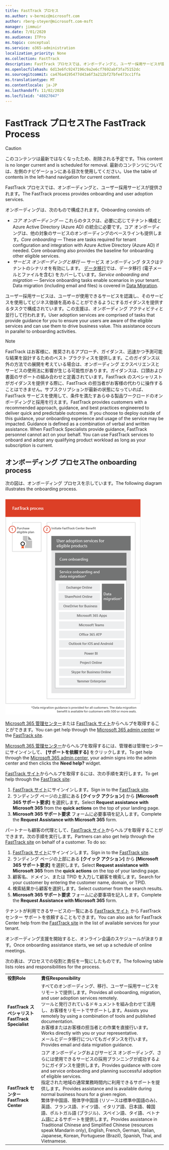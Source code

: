 ```yaml
---
title: FastTrack プロセス
ms.author: v-bermic@microsoft.com
author: rberg-steyer@microsoft.com-msft
manager: jimmuir
ms.date: 7/01/2020
ms.audience: ITPro
ms.topic: conceptual
ms.service: o365-administration
localization_priority: None
ms.collection: FastTrack
description: FastTrack プロセスでは、オンボーディングと、ユーザー採用サービスが提供されます。
ms.openlocfilehash: 6d13e6fc9247196c9a2e6cf7692abf3fa75152dc
ms.sourcegitcommit: ca476a4195477d43a6f3a212bf27bfe473cc1ffa
ms.translationtype: MT
ms.contentlocale: ja-JP
ms.lasthandoff: 11/02/2020
ms.locfileid: "48827047"
---
```

# <a name="the-fasttrack-process"></a><span data-ttu-id="84fc2-103">FastTrack プロセス</span><span class="sxs-lookup"><span data-stu-id="84fc2-103">The FastTrack Process</span></span>

> [!CAUTION]
> <span data-ttu-id="84fc2-104">このコンテンツは最新ではなくなったため、削除される予定です。</span><span class="sxs-lookup"><span data-stu-id="84fc2-104">This content is no longer current and is scheduled for removal.</span></span> <span data-ttu-id="84fc2-105">最新のコンテンツについては、左側のナビゲーションにある目次を使用してください。</span><span class="sxs-lookup"><span data-stu-id="84fc2-105">Use the table of contents in the left-hand navigation for current content.</span></span>

<span data-ttu-id="84fc2-106">FastTrack プロセスでは、オンボーディングと、ユーザー採用サービスが提供されます。</span><span class="sxs-lookup"><span data-stu-id="84fc2-106">The FastTrack process provides onboarding and user adoption services.</span></span> 
  
<span data-ttu-id="84fc2-107">オンボーディングは、次のもので構成されます。</span><span class="sxs-lookup"><span data-stu-id="84fc2-107">Onboarding consists of:</span></span>
  
- <span data-ttu-id="84fc2-p102">*コア オンボーディング* — これらのタスクは、必要に応じてテナント構成と Azure Active Directory (Azure AD) の統合に必要です。コア オンボーディングは、他の対象のサービスのオンボーディングのベースラインも提供します。</span><span class="sxs-lookup"><span data-stu-id="84fc2-p102">*Core onboarding* — These are tasks required for tenant configuration and integration with Azure Active Directory (Azure AD) if needed. Core onboarding also provides the baseline for onboarding other eligible services.</span></span> 
- <span data-ttu-id="84fc2-p103">*サービス オンボーディングと移行* — サービス オンボーディング タスクはテナントのシナリオを有効にします。 [データ移行](O365-data-migration.md)では、データ移行 (電子メールとファイルを含む) をカバーしています。</span><span class="sxs-lookup"><span data-stu-id="84fc2-p103">*Service onboarding and migration* — Service onboarding tasks enable scenarios in your tenant. Data migration (including email and files) is covered in [Data Migration](O365-data-migration.md).</span></span> 
    
<span data-ttu-id="84fc2-p104">ユーザー採用サービスは、ユーザーが使用できるサービスを認識し、そのサービスを使用してビジネス価値を高めることができるようにするガイダンスを提供するタスクで構成されています。この支援は、オンボーディング アクティビティと並行して行われます。</span><span class="sxs-lookup"><span data-stu-id="84fc2-p104">User adoption services are comprised of tasks that provide guidance for you to ensure your users are aware of the eligible services and can use them to drive business value. This assistance occurs in parallel to onboarding activities.</span></span>
  
> [!NOTE]
> <span data-ttu-id="84fc2-p105">FastTrack はお客様に、推奨されるアプローチ、ガイダンス、迅速かつ予測可能な結果を設計するためのベスト プラクティスを提供します。このガイダンス以外の方法での展開を考えている場合は、オンボーディング エクスペリエンスとサービスの使用法に影響が生じる可能性があります。ガイダンスは、口頭および書面のサポートの組み合わせと定義されています。FastTrack のスペシャリストがガイダンスを提供する際に、FastTrack の担当者がお客様の代わりに操作することはできません。サブスクリプションが最新の状態になっていれば、FastTrack サービスを使用して、条件を満たすあらゆる製品ワークロードのオンボーディングと採用を行えます。</span><span class="sxs-lookup"><span data-stu-id="84fc2-p105">FastTrack provides customers with a recommended approach, guidance, and best practices engineered to deliver quick and predictable outcomes. If you choose to deploy outside of this guidance, your onboarding experience and usage of the service may be impacted. Guidance is defined as a combination of verbal and written assistance. When FastTrack Specialists provide guidance, FastTrack personnel cannot act on your behalf. You can use FastTrack services to onboard and adopt any qualifying product workload as long as your subscription is current.</span></span> 
  
## <a name="the-onboarding-process"></a><span data-ttu-id="84fc2-119">オンボーディング プロセス</span><span class="sxs-lookup"><span data-stu-id="84fc2-119">The onboarding process</span></span>

<span data-ttu-id="84fc2-120">次の図は、オンボーディング プロセスを示しています。</span><span class="sxs-lookup"><span data-stu-id="84fc2-120">The following diagram illustrates the onboarding process.</span></span>
  
![オンボーディング特典を利用する場合のタイムライン](media/o365-onboarding-timeline-m365-apps.png)
  
<span data-ttu-id="84fc2-122">[Microsoft 365 管理センター](https://go.microsoft.com/fwlink/?linkid=2032704)または [FastTrack サイト](https://go.microsoft.com/fwlink/?linkid=780698)からヘルプを取得することができます。</span><span class="sxs-lookup"><span data-stu-id="84fc2-122">You can get help through the [Microsoft 365 admin center](https://go.microsoft.com/fwlink/?linkid=2032704) or the [FastTrack site](https://go.microsoft.com/fwlink/?linkid=780698).</span></span> 

<span data-ttu-id="84fc2-123">[Microsoft 365 管理センター](https://go.microsoft.com/fwlink/?linkid=2032704)からヘルプを取得するには、管理者は管理センターにサインインして、 **[サポートを依頼する]** をクリックします。</span><span class="sxs-lookup"><span data-stu-id="84fc2-123">To get help through the [Microsoft 365 admin center](https://go.microsoft.com/fwlink/?linkid=2032704), your admin signs into the admin center and then clicks the **Need help?** widget.</span></span> 

<span data-ttu-id="84fc2-124">[FastTrack サイト](https://go.microsoft.com/fwlink/?linkid=780698)からヘルプを取得するには、次の手順を実行します。</span><span class="sxs-lookup"><span data-stu-id="84fc2-124">To get help through the [FastTrack site](https://go.microsoft.com/fwlink/?linkid=780698):</span></span> 
1.    <span data-ttu-id="84fc2-125">[FastTrack サイト](https://go.microsoft.com/fwlink/?linkid=780698)にサインインします。</span><span class="sxs-lookup"><span data-stu-id="84fc2-125">Sign in to the [FastTrack site](https://go.microsoft.com/fwlink/?linkid=780698).</span></span> 
2.    <span data-ttu-id="84fc2-126">ランディング ページの上部にある **[クイック アクション]** から **[Microsoft 365 サポート要求]** を選択します。</span><span class="sxs-lookup"><span data-stu-id="84fc2-126">Select **Request assistance with Microsoft 365** from the **quick actions** on the top of your landing page.</span></span>
3.    <span data-ttu-id="84fc2-127">**Microsoft 365 サポート要求** フォームに必要事項を記入します。</span><span class="sxs-lookup"><span data-stu-id="84fc2-127">Complete the **Request Assistance with Microsoft 365** form.</span></span>
  
<span data-ttu-id="84fc2-p106">パートナーも顧客の代理として、[FastTrack サイト](https://go.microsoft.com/fwlink/?linkid=780698)からヘルプを取得することができます。次の手順を実行します。</span><span class="sxs-lookup"><span data-stu-id="84fc2-p106">Partners can also get help through the [FastTrack site](https://go.microsoft.com/fwlink/?linkid=780698) on behalf of a customer. To do so:</span></span>
1.    <span data-ttu-id="84fc2-130">[FastTrack サイト](https://go.microsoft.com/fwlink/?linkid=780698)にサインインします。</span><span class="sxs-lookup"><span data-stu-id="84fc2-130">Sign in to the [FastTrack site](https://go.microsoft.com/fwlink/?linkid=780698).</span></span> 
2.    <span data-ttu-id="84fc2-131">ランディング ページの上部にある **[クイック アクション]** から **[Microsoft 365 サポート要求]** を選択します。</span><span class="sxs-lookup"><span data-stu-id="84fc2-131">Select **Request assistance with Microsoft 365** from the **quick actions** on the top of your landing page.</span></span>
3.    <span data-ttu-id="84fc2-132">顧客名、ドメイン、または TPID を入力して顧客を検索します。</span><span class="sxs-lookup"><span data-stu-id="84fc2-132">Search for your customer by entering the customer name, domain, or TPID.</span></span>
4.    <span data-ttu-id="84fc2-133">検索結果から顧客を選択します。</span><span class="sxs-lookup"><span data-stu-id="84fc2-133">Select customer from the search results.</span></span>
5.    <span data-ttu-id="84fc2-134">**Microsoft 365 サポート要求** フォームに必要事項を記入します。</span><span class="sxs-lookup"><span data-stu-id="84fc2-134">Complete the **Request Assistance with Microsoft 365** form.</span></span>
  
 <span data-ttu-id="84fc2-135">テナントが利用できるサービスの一覧にある [FastTrack サイト](https://go.microsoft.com/fwlink/?linkid=780698) から FastTrack センター サポートを依頼することもできます。</span><span class="sxs-lookup"><span data-stu-id="84fc2-135">You can also ask for FastTrack Center help from the [FastTrack site](https://go.microsoft.com/fwlink/?linkid=780698) in the list of available services for your tenant.</span></span> 
    
 <span data-ttu-id="84fc2-136">オンボーディング支援を開始すると、オンライン会議のスケジュールが決まります。</span><span class="sxs-lookup"><span data-stu-id="84fc2-136">Once onboarding assistance starts, we set up a schedule of online meetings.</span></span>

<span data-ttu-id="84fc2-137">次の表は、プロセスでの役割と責任を一覧にしたものです。</span><span class="sxs-lookup"><span data-stu-id="84fc2-137">The following table lists roles and responsibilities for the process.</span></span>
    
|||
|:-----|:-----|
|<span data-ttu-id="84fc2-138">**役割**</span><span class="sxs-lookup"><span data-stu-id="84fc2-138">**Role**</span></span> <br/> |<span data-ttu-id="84fc2-139">**責任**</span><span class="sxs-lookup"><span data-stu-id="84fc2-139">**Responsibility**</span></span> <br/> |
|<span data-ttu-id="84fc2-140">**FastTrack スペシャリスト**</span><span class="sxs-lookup"><span data-stu-id="84fc2-140">**FastTrack Specialist**</span></span> <br/> |<span data-ttu-id="84fc2-141">すべてのオンボーディング、移行、ユーザー採用サービスをリモートで提供します。</span><span class="sxs-lookup"><span data-stu-id="84fc2-141">Provides all onboarding, migration, and user adoption services remotely.</span></span>  <br/> <span data-ttu-id="84fc2-142">ツールと発行されているドキュメントを組み合わせて活用し、お客様をリモートでサポートします。</span><span class="sxs-lookup"><span data-stu-id="84fc2-142">Assists you remotely by using a combination of tools and published documentation.</span></span> <br/> <span data-ttu-id="84fc2-143">お客様またはお客様の担当者との作業を直接行います。</span><span class="sxs-lookup"><span data-stu-id="84fc2-143">Works directly with you or your representative.</span></span> <br/> <span data-ttu-id="84fc2-144">メールとデータ移行についてもガイダンスを行います。</span><span class="sxs-lookup"><span data-stu-id="84fc2-144">Provides email and data migration guidance.</span></span>|
|<span data-ttu-id="84fc2-145">**FastTrack センター**</span><span class="sxs-lookup"><span data-stu-id="84fc2-145">**FastTrack Center**</span></span>  <br/> |<span data-ttu-id="84fc2-146">コア オンボーディングおよびサービス オンボーディング、さらには使用できるサービスの採用プランニングが成功するようにガイダンスを提供します。</span><span class="sxs-lookup"><span data-stu-id="84fc2-146">Provides guidance with core and service onboarding and planning successful adoption of eligible services.</span></span>  <br/> <span data-ttu-id="84fc2-147">指定された地域の通常業務時間内に利用できるサポートを提供します。</span><span class="sxs-lookup"><span data-stu-id="84fc2-147">Provides assistance and is available during normal business hours for a given region.</span></span> <br/> <span data-ttu-id="84fc2-148">繁体字中国語、簡体字中国語 (リソースは標準中国語のみ)、英語、フランス語、ドイツ語、イタリア語、日本語、韓国語、ポルトガル語 (ブラジル)、スペイン語、タイ語、ベトナム語によるサポートを提供します。</span><span class="sxs-lookup"><span data-stu-id="84fc2-148">Provides assistance in Traditional Chinese and Simplified Chinese (resources speak Mandarin only), English, French, German, Italian, Japanese, Korean, Portuguese (Brazil), Spanish, Thai, and Vietnamese.</span></span>|
